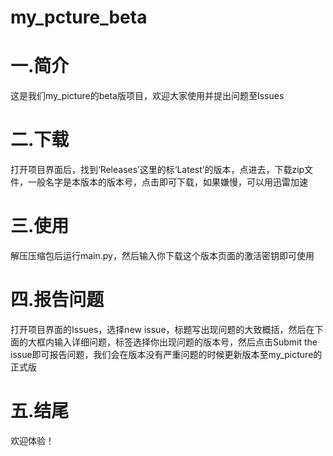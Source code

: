 # my_pcture_beta

# 一.简介

这是我们my_picture的beta版项目，欢迎大家使用并提出问题至Issues

# 二.下载

打开项目界面后，找到‘Releases’这里的标‘Latest’的版本，点进去，下载zip文件，一般名字是本版本的版本号，点击即可下载，如果嫌慢，可以用迅雷加速

# 三.使用 

解压压缩包后运行main.py，然后输入你下载这个版本页面的激活密钥即可使用

# 四.报告问题

打开项目界面的Issues，选择new issue，标题写出现问题的大致概括，然后在下面的大框内输入详细问题，标签选择你出现问题的版本号，然后点击Submit the issue即可报告问题，我们会在版本没有严重问题的时候更新版本至my_picture的正式版

# 五.结尾

欢迎体验！
